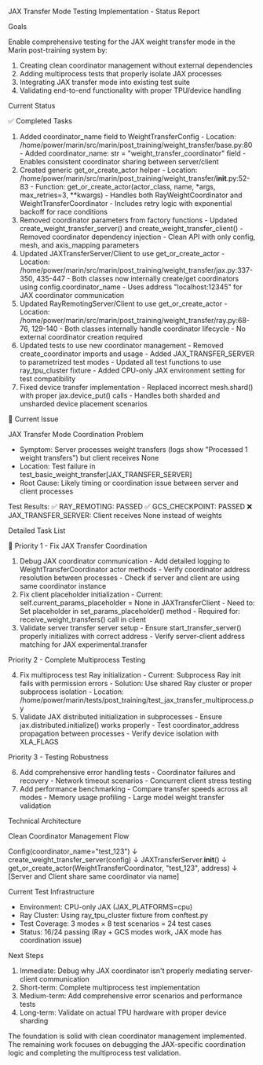 JAX Transfer Mode Testing Implementation - Status Report

  Goals

  Enable comprehensive testing for the JAX weight transfer mode in the Marin post-training system by:
  1. Creating clean coordinator management without external dependencies
  2. Adding multiprocess tests that properly isolate JAX processes
  3. Integrating JAX transfer mode into existing test suite
  4. Validating end-to-end functionality with proper TPU/device handling

  Current Status

  ✅ Completed Tasks

  1. Added coordinator_name field to WeightTransferConfig
    - Location: /home/power/marin/src/marin/post_training/weight_transfer/base.py:80
    - Added coordinator_name: str = "weight_transfer_coordinator" field
    - Enables consistent coordinator sharing between server/client
  2. Created generic get_or_create_actor helper
    - Location: /home/power/marin/src/marin/post_training/weight_transfer/__init__.py:52-83
    - Function: get_or_create_actor(actor_class, name, *args, max_retries=3, **kwargs)
    - Handles both RayWeightCoordinator and WeightTransferCoordinator
    - Includes retry logic with exponential backoff for race conditions
  3. Removed coordinator parameters from factory functions
    - Updated create_weight_transfer_server() and create_weight_transfer_client()
    - Removed coordinator dependency injection
    - Clean API with only config, mesh, and axis_mapping parameters
  4. Updated JAXTransferServer/Client to use get_or_create_actor
    - Location: /home/power/marin/src/marin/post_training/weight_transfer/jax.py:337-350, 435-447
    - Both classes now internally create/get coordinators using config.coordinator_name
    - Uses address "localhost:12345" for JAX coordinator communication
  5. Updated RayRemotingServer/Client to use get_or_create_actor
    - Location: /home/power/marin/src/marin/post_training/weight_transfer/ray.py:68-76, 129-140
    - Both classes internally handle coordinator lifecycle
    - No external coordinator creation required
  6. Updated tests to use new coordinator management
    - Removed create_coordinator imports and usage
    - Added JAX_TRANSFER_SERVER to parametrized test modes
    - Updated all test functions to use ray_tpu_cluster fixture
    - Added CPU-only JAX environment setting for test compatibility
  7. Fixed device transfer implementation
    - Replaced incorrect mesh.shard() with proper jax.device_put() calls
    - Handles both sharded and unsharded device placement scenarios

  🔄 Current Issue

  JAX Transfer Mode Coordination Problem
  - Symptom: Server processes weight transfers (logs show "Processed 1 weight transfers") but client receives None
  - Location: Test failure in test_basic_weight_transfer[JAX_TRANSFER_SERVER]
  - Root Cause: Likely timing or coordination issue between server and client processes

  Test Results:
  ✅ RAY_REMOTING: PASSED
  ✅ GCS_CHECKPOINT: PASSED
  ❌ JAX_TRANSFER_SERVER: Client receives None instead of weights

  Detailed Task List

  🚨 Priority 1 - Fix JAX Transfer Coordination

  1. Debug JAX coordinator communication
    - Add detailed logging to WeightTransferCoordinator actor methods
    - Verify coordinator address resolution between processes
    - Check if server and client are using same coordinator instance
  2. Fix client placeholder initialization
    - Current: self.current_params_placeholder = None in JAXTransferClient
    - Need to: Set placeholder in set_params_placeholder() method
    - Required for: receive_weight_transfers() call in client
  3. Validate server transfer server setup
    - Ensure start_transfer_server() properly initializes with correct address
    - Verify server-client address matching for JAX experimental.transfer

  Priority 2 - Complete Multiprocess Testing

  4. Fix multiprocess test Ray initialization
    - Current: Subprocess Ray init fails with permission errors
    - Solution: Use shared Ray cluster or proper subprocess isolation
    - Location: /home/power/marin/tests/post_training/test_jax_transfer_multiprocess.py
  5. Validate JAX distributed initialization in subprocesses
    - Ensure jax.distributed.initialize() works properly
    - Test coordinator_address propagation between processes
    - Verify device isolation with XLA_FLAGS

  Priority 3 - Testing Robustness

  6. Add comprehensive error handling tests
    - Coordinator failures and recovery
    - Network timeout scenarios
    - Concurrent client stress testing
  7. Add performance benchmarking
    - Compare transfer speeds across all modes
    - Memory usage profiling
    - Large model weight transfer validation

  Technical Architecture

  Clean Coordinator Management Flow

  Config(coordinator_name="test_123")
      ↓
  create_weight_transfer_server(config)
      ↓
  JAXTransferServer.__init__()
      ↓
  get_or_create_actor(WeightTransferCoordinator, "test_123", address)
      ↓
  [Server and Client share same coordinator via name]

  Current Test Infrastructure

  - Environment: CPU-only JAX (JAX_PLATFORMS=cpu)
  - Ray Cluster: Using ray_tpu_cluster fixture from conftest.py
  - Test Coverage: 3 modes × 8 test scenarios = 24 test cases
  - Status: 16/24 passing (Ray + GCS modes work, JAX mode has coordination issue)

  Next Steps

  1. Immediate: Debug why JAX coordinator isn't properly mediating server-client communication
  2. Short-term: Complete multiprocess test implementation
  3. Medium-term: Add comprehensive error scenarios and performance tests
  4. Long-term: Validate on actual TPU hardware with proper device sharding

  The foundation is solid with clean coordinator management implemented. The remaining work focuses on debugging the JAX-specific coordination logic and
  completing the multiprocess test validation.
